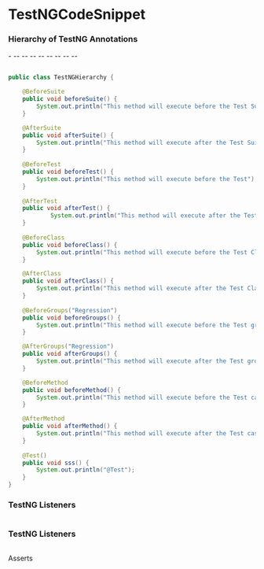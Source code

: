 # TestNGCodeSnippet




### Hierarchy of TestNG Annotations

-<BeforeSuite>
	--<BeforeTest>
		--<BeforeClass>
			--<BeforeMethod>
				--<Test>
			--<AfterMethod>
		--<AfterClass>
	--<AfterTest>
--<AfterSuite>

``` java

public class TestNGHierarchy {

	@BeforeSuite
	public void beforeSuite() {
		System.out.println("This method will execute before the Test Suite");
	}

	@AfterSuite
	public void afterSuite() {
		System.out.println("This method will execute after the Test Suite");
	}
	
	@BeforeTest
 	public void beforeTest() {
		System.out.println("This method will execute before the Test");
	}
 
	@AfterTest
	public void afterTest() {
			System.out.println("This method will execute after the Test");
	}
 
	@BeforeClass
	public void beforeClass() {
		System.out.println("This method will execute before the Test Class");
	}

	@AfterClass
	public void afterClass() {
		System.out.println("This method will execute after the Test Class");
	}
	
	@BeforeGroups("Regression")
	public void beforeGroups() {
		System.out.println("This method will execute before the Test group");
	}

	@AfterGroups("Regression")
	public void afterGroups() {
		System.out.println("This method will execute after the Test group");
	}

	@BeforeMethod
	public void beforeMethod() {
		System.out.println("This method will execute before the Test case method");
	}

	@AfterMethod
	public void afterMethod() {
		System.out.println("This method will execute after the Test case method");
	}
	
	@Test()
	public void sss() {
		System.out.println("@Test");
	}
}

```

### TestNG Listeners
``` java

```

### TestNG Listeners
``` java

```

Asserts
``` java

```


